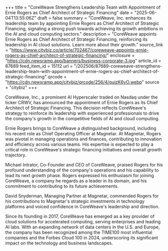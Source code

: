 +++
title = "CoreWeave Strengthens Leadership Team with Appointment of Ernie Rogers as Chief Architect of Strategic Financing"
date = "2025-06-04T13:55:06Z"
draft = false
summary = "CoreWeave, Inc. enhances its leadership team by appointing Ernie Rogers as Chief Architect of Strategic Financing, signaling a strong push towards achieving its growth ambitions in the AI and cloud computing sectors."
description = "CoreWeave appoints Ernie Rogers as Chief Architect of Strategic Financing, reinforcing its leadership in AI cloud solutions. Learn more about their growth."
source_link = "https://www.citybiz.co/article/702467/coreweave-appoints-ernie-rogers-as-chief-architect-of-strategic-financing/"
enclosure = "https://cdn.newsramp.app/banners/business-corporate-3.jpg"
article_id = 87689
feed_item_id = 15112
url = "/202506/87689-coreweave-strengthens-leadership-team-with-appointment-of-ernie-rogers-as-chief-architect-of-strategic-financing"
qrcode = "https://cdn.newsramp.app/citybiz/qrcode/256/4/quizK6yO.webp"
source = "citybiz"
+++

<p>CoreWeave, Inc., a prominent AI Hyperscaler traded on Nasdaq under the ticker CRWV, has announced the appointment of Ernie Rogers as its Chief Architect of Strategic Financing. This decision reflects CoreWeave's strategy to reinforce its leadership with experienced professionals to drive the company's growth in the competitive fields of AI and cloud computing.</p><p>Ernie Rogers brings to CoreWeave a distinguished background, including his recent role as Chief Operating Officer at Magnetar. At Magnetar, Rogers was pivotal in managing operations and finances, contributing to innovation and efficiency across various teams. His expertise is expected to play a critical role in CoreWeave's strategic financing initiatives and overall growth trajectory.</p><p>Michael Intrator, Co-Founder and CEO of CoreWeave, praised Rogers for his profound understanding of the company's operations and his capability to lead its next growth phase. Rogers expressed his enthusiasm for joining CoreWeave, a company he regards as a leader in its domain, and his commitment to contributing to its future achievements.</p><p>David Snyderman, Managing Partner at Magnetar, commended Rogers for his contributions to Magnetar's strategic investments in technology platforms and voiced confidence in CoreWeave's leadership and direction.</p><p>Since its founding in 2017, CoreWeave has emerged as a key provider of cloud solutions for accelerated computing, serving enterprises and leading AI labs. With an expanding network of data centers in the U.S. and Europe, the company has been recognized among the TIME100 most influential companies and the Forbes Cloud 100 in 2024, underscoring its significant impact on the technology and business landscapes.</p>